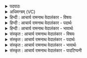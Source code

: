 <details><summary>पदपाठः</summary>

नु꣢। नः꣣। रयि꣢म्। म꣣हा꣢म्। इ꣣न्दो। अस्म꣡भ्य꣢म्। सोम। वि꣣श्व꣡तः꣢। आ। प꣣वस्व। सहस्रि꣡ण꣢म्। ९२६।
</details>

<details><summary>अधिमन्त्रम् (VC)</summary>

- पवमानः सोमः
- बृहन्मतिराङ्गिरसः
- गायत्री
- षड्जः
</details>

<details><summary>हिन्दी : आचार्य रामनाथ वेदालंकार - विषयः</summary>

अगले मन्त्र में परमात्मा और आचार्य से प्रार्थना की गयी है।
</details>

<details><summary>हिन्दी : आचार्य रामनाथ वेदालंकार - पदार्थः</summary>

पदार्थान्वयभाषाः -  हे(इन्दो)तेजस्वी तथा आनन्दरस वा विद्यारस से आर्द्र करनेवाले(सोम)शुभगुणप्रेरक परमात्मन् वा आचार्य!आप(नु)निश्चय से(अस्मभ्यम्)हमारे लिए(विश्वतः)सब ओर से(महाम्)महान्, (सहस्रिणम्)हजार की संख्यावाले(रयिम्)धन,धान्य,विद्या,आरोग्य,सच्चरित्रता,न्याय,दया आदि ऐश्वर्य को(आ पवस्व)प्राप्त कराओ ॥३॥
</details>

<details><summary>हिन्दी : आचार्य रामनाथ वेदालंकार - भावार्थः</summary>

भावार्थभाषाः -  परमात्मा की कृपा से और आचार्य के प्रयत्न से मनुष्य सभी आध्यामिक और भौतिक सम्पत्ति को प्राप्त कर सकते हैं ॥३॥ इस खण्ड में गुरु-शिष्य के विषय तथा परमात्मा के विषय का वर्णन होने से इस खण्ड की पूर्व खण्ड के साथ सङ्गति है ॥ पञ्चम अध्याय में चतुर्थ खण्ड समाप्त ॥
</details>

<details><summary>संस्कृत : आचार्य रामनाथ वेदालंकार - विषयः</summary>

अथ परमात्मानमाचार्यं च प्रार्थयते।
</details>

<details><summary>संस्कृत : आचार्य रामनाथ वेदालंकार - पदार्थः</summary>

पदार्थान्वयभाषाः -  हे(इन्दो)तेजस्विन्,आनन्दरसेन विद्यारसेन वा क्लेदयितः(सोम)शुभगुणप्रेरक परमात्मन् आचार्य वा!त्वम्(नु)निश्चयेन(अस्मभ्यम्)नः(विश्वतः)सर्वतः(महाम्)महान्तम्(सहस्रिणम्)सहस्रसंख्यावन्तम्(रयिम्)धनधान्यविद्यारोग्यसच्चारित्र्य-न्यायदयादिकम् ऐश्वर्यम्(आ पवस्व)आ गमय ॥३॥
</details>

<details><summary>संस्कृत : आचार्य रामनाथ वेदालंकार - भावार्थः</summary>

भावार्थभाषाः -  परमात्मकृपयाऽऽचार्यस्य च प्रयत्नेन मनुष्याः सर्वामप्याध्यात्मिकीं भौतिकीं च सम्पदं प्राप्तुं शक्नुवन्ति ॥३॥ अस्मिन् खण्डे गुरुशिष्यविषयस्य परमात्मविषयस्य च वर्णनादेतत्खण्डस्य पूर्वखण्डेन सह संगतिरस्ति ॥
</details>

<details><summary>संस्कृत : आचार्य रामनाथ वेदालंकार - पादटिप्पनी</summary>

टिप्पणी:   १. ऋ० ९।४०।३।
</details>